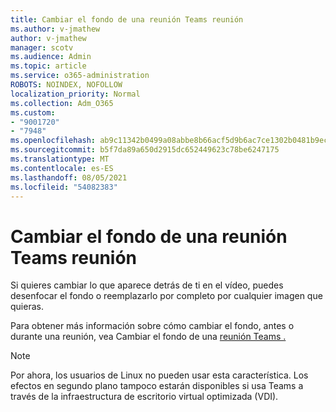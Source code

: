 ```yaml
---
title: Cambiar el fondo de una reunión Teams reunión
ms.author: v-jmathew
author: v-jmathew
manager: scotv
ms.audience: Admin
ms.topic: article
ms.service: o365-administration
ROBOTS: NOINDEX, NOFOLLOW
localization_priority: Normal
ms.collection: Adm_O365
ms.custom:
- "9001720"
- "7948"
ms.openlocfilehash: ab9c11342b0499a08abbe8b66acf5d9b6ac7ce1302b0481b9ece4f440d4c9886
ms.sourcegitcommit: b5f7da89a650d2915dc652449623c78be6247175
ms.translationtype: MT
ms.contentlocale: es-ES
ms.lasthandoff: 08/05/2021
ms.locfileid: "54082383"
---
```

# <a name="change-your-background-for-a-teams-meeting"></a>Cambiar el fondo de una reunión Teams reunión

Si quieres cambiar lo que aparece detrás de ti en el vídeo, puedes desenfocar el fondo o reemplazarlo por completo por cualquier imagen que quieras.

Para obtener más información sobre cómo cambiar el fondo, antes o durante una reunión, vea Cambiar el fondo de una [reunión Teams .](https://support.microsoft.com/office/change-your-background-for-a-teams-meeting-f77a2381-443a-499d-825e-509a140f4780)

> [!NOTE]
> Por ahora, los usuarios de Linux no pueden usar esta característica. Los efectos en segundo plano tampoco estarán disponibles si usa Teams a través de la infraestructura de escritorio virtual optimizada (VDI).
